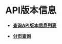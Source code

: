 # API版本信息<a name="vpc_version_0000"></a>

-   **[查询API版本信息列表](查询API版本信息列表.md)**  

-   **[分页查询](分页查询.md)**  


